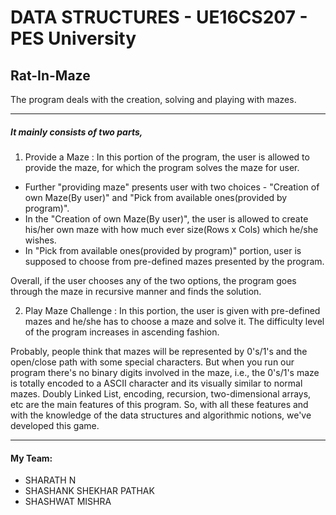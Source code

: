 # DATA STRUCTURES - UE16CS207 - PES University
## Rat-In-Maze
The program deals with the creation, solving and playing with mazes.

---
##### It mainly consists of two parts,
1. Provide a Maze : 
In this portion of the program, the user is  allowed to provide the maze, for which the program solves the maze for user.
* Further "providing maze" presents user with two choices - "Creation of own Maze(By user)" and "Pick from available ones(provided by program)".
* In the "Creation of own Maze(By user)", the user is allowed to create his/her own maze with how much ever size(Rows x Cols) which he/she wishes.
* In "Pick from available ones(provided by program)" portion, user is supposed to choose from pre-defined mazes presented by the program.

Overall, if the user chooses any of the two options, the program goes through the maze in recursive manner and finds the solution.


2. Play Maze Challenge : 
In this portion, the user is given with pre-defined mazes and he/she has to choose a maze and solve it.
The difficulty level of the program increases in ascending fashion.

Probably, people think that mazes will be represented by 0's/1's and the open/close path with some special characters.
But when you run our program there's no binary digits involved in the maze, i.e., the 0's/1's maze is totally encoded to a ASCII character and its visually similar to normal mazes.
Doubly Linked List, encoding, recursion, two-dimensional arrays, etc are the main features of this program.
So, with all these features and with the knowledge of the data structures and algorithmic notions, we've developed this game.

---
#### My Team:
* SHARATH N
* SHASHANK SHEKHAR PATHAK
* SHASHWAT MISHRA
